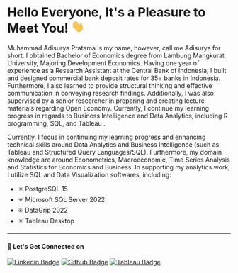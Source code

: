 # Hello Everyone, It's a Pleasure to Meet You! <img src="https://raw.githubusercontent.com/ptyadana/ptyadana/master/wave.gif" width="30px">

Muhammad Adisurya Pratama is my name, however, call me Adisurya for short. I obtained Bachelor of Economics degree from Lambung Mangkurat University, Majoring Development Economics. Having one year of experience as a Research Assistant at the Central Bank of Indonesia, I built and designed commercial bank deposit rates for 35+ banks in Indonesia. Furthermore, I also learned to provide structural thinking and effective communication in conveying research findings. Additionally, I was also supervised by a senior researcher in preparing and creating lecture materials regarding Open Economy. Currently, I continue my learning progress in regards to Business Intelligence and Data Analytics, including R programming, SQL, and Tableau .


Currently, I focus in continuing my learning progress and enhancing technical skills around Data Analytics and Business Intelligence (such as Tableau and Structured Query Languages/SQL). Furthermore, my domain knowledge are around Econometrics, Macroeconomic, Time Series Analysis and Statistics for Economics and Business. In supporting my analytics work, I utilize SQL and Data Visualization softwares, including:
- ✴️ PostgreSQL 15
- ✴️ Microsoft SQL Server 2022
- ✳️ DataGrip 2022
- ✴️ Tableau Desktop

----

#### 📮 Let's Get Connected on

[![Linkedin Badge](https://img.shields.io/badge/-LinkedIn-blue?style=flat-square&logo=Linkedin&logoColor=white&link=https://www.linkedin.com/in/madisuryapr)](https://www.linkedin.com/in/madisuryapr/)
[![Github Badge](http://img.shields.io/badge/-Github-black?style=flat-square&logo=github&link=https://github.com/madisuryapr/)](https://github.com/madisuryapr)
[![Tableau Badge](http://img.shields.io/badge/-Tableau-orange?style=flat-square&logo=tableau&logoColor=white&link=https://public.tableau.com/profile/madisuryapr#!/)](https://public.tableau.com/app/profile/madisuryapr#!/)
